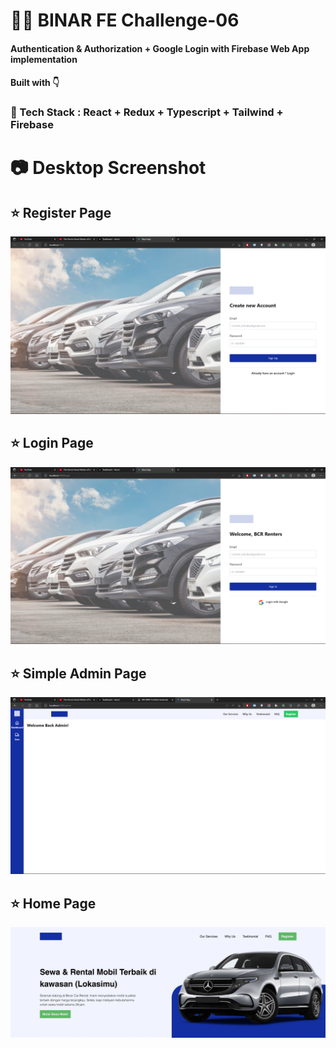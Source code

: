 # :closed_lock_with_key::key: BINAR FE Challenge-06
#### Authentication & Authorization + Google Login with Firebase Web App implementation
#### Built with :point_down:
### :trumpet: Tech Stack : React + Redux + Typescript + Tailwind + Firebase

# :camera: Desktop Screenshot
## :star: Register Page
![Register Page](./public/images/screenshot/ss-desktop-register-page.png)
<br>
## :star: Login Page
![Login Page](./public/images/screenshot/ss-desktop-login-page.png)
<br>
## :star: Simple Admin Page
![Admin Page](./public/images/screenshot/ss-desktop-admin-page.png)
<br>
## :star: Home Page
![Home Page](./public/images/screenshot/ss-desktop-home-page.PNG)
<br>